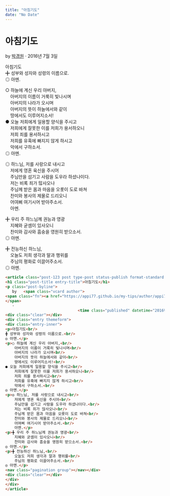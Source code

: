 ```yaml
---
title: "아침기도"
date: "No Date"
---
```


아침기도
====

by 
[박경원](https://appi77.github.io/my-tips/author/appi77/ "박경원이(가) 작성한 글")
·
2016년 7월 3일

아침기도  
╋ 성부와 성자와 성령의 이름으로.  
◎ 아멘.

○ 하늘에 계신 우리 아버지,  
    아버지의 이름이 거룩히 빛나시며  
    아버지의 나라가 오시며  
    아버지의 뜻이 하늘에서와 같이  
    땅에서도 이루어지소서!  
● 오늘 저희에게 일용할 양식을 주시고  
    저희에게 잘못한 이를 저희가 용서하오니  
    저희 죄를 용서하시고  
    저희를 유혹에 빠지지 않게 하시고  
    악에서 구하소서.  
◎ 아멘.

◎ 하느님, 저를 사랑으로 내시고  
    저에게 영혼 육신을 주시어  
    주님만을 섬기고 사람을 도우라 하셨나이다.  
    저는 비록 죄가 많사오나  
    주님께 받은 몸과 마음을 오롯이 도로 바쳐  
    찬미와 봉사의 제물로 드리오니  
    어여삐 여기시어 받아주소서.  
    아멘.

╋ 우리 주 하느님께 권능과 영광  
    지혜와 굳셈이 있사오니  
    찬미와 감사와 흠숭을 영원히 받으소서.  
◎ 아멘.

╋ 전능하신 하느님,  
    오늘도 저희 생각과 말과 행위를  
    주님의 평화로 이끌어주소서.  
◎ 아멘.

```html
<article class="post-123 post type-post status-publish format-standard hentry category-documentum"><div class="post-inner group">
<h1 class="post-title entry-title">아침기도</h1>
<p class="post-byline">
   by   <span class="vcard author">
<span class="fn"><a href="https://appi77.github.io/my-tips/author/appi77/" rel="author" title="박경원이(가) 작성한 글">박경원</a></span>
</span>
   ·
                                <time class="published" datetime="2016년 7월 3일">2016년 7월 3일</time></p>
<div class="clear"></div>
<div class="entry themeform">
<div class="entry-inner">
<p>아침기도<br/>
╋ 성부와 성자와 성령의 이름으로.<br/>
◎ 아멘.</p>
<p>○ 하늘에 계신 우리 아버지,<br/>
    아버지의 이름이 거룩히 빛나시며<br/>
    아버지의 나라가 오시며<br/>
    아버지의 뜻이 하늘에서와 같이<br/>
    땅에서도 이루어지소서!<br/>
● 오늘 저희에게 일용할 양식을 주시고<br/>
    저희에게 잘못한 이를 저희가 용서하오니<br/>
    저희 죄를 용서하시고<br/>
    저희를 유혹에 빠지지 않게 하시고<br/>
    악에서 구하소서.<br/>
◎ 아멘.</p>
<p>◎ 하느님, 저를 사랑으로 내시고<br/>
    저에게 영혼 육신을 주시어<br/>
    주님만을 섬기고 사람을 도우라 하셨나이다.<br/>
    저는 비록 죄가 많사오나<br/>
    주님께 받은 몸과 마음을 오롯이 도로 바쳐<br/>
    찬미와 봉사의 제물로 드리오니<br/>
    어여삐 여기시어 받아주소서.<br/>
    아멘.</p>
<p>╋ 우리 주 하느님께 권능과 영광<br/>
    지혜와 굳셈이 있사오니<br/>
    찬미와 감사와 흠숭을 영원히 받으소서.<br/>
◎ 아멘.</p>
<p>╋ 전능하신 하느님,<br/>
    오늘도 저희 생각과 말과 행위를<br/>
    주님의 평화로 이끌어주소서.<br/>
◎ 아멘.</p>
<nav class="pagination group"></nav></div>
<div class="clear"></div>
</div>
</div>
</article>
```
